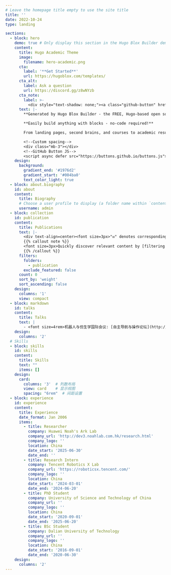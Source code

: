 ```yaml
---
# Leave the homepage title empty to use the site title
title: ''
date: 2022-10-24
type: landing

sections:
  - block: hero
    demo: true # Only display this section in the Hugo Blox Builder demo site
    content:
      title: Hugo Academic Theme
      image:
        filename: hero-academic.png
      cta:
        label: '**Get Started**'
        url: https://hugoblox.com/templates/
      cta_alt:
        label: Ask a question
        url: https://discord.gg/z8wNYzb
      cta_note:
        label: >-
          <div style="text-shadow: none;"><a class="github-button" href="https://github.com/HugoBlox/hugo-blox-builder" data-icon="octicon-star" data-size="large" data-show-count="true" aria-label="Star">Star Hugo Blox Builder</a></div><div style="text-shadow: none;"><a class="github-button" href="https://github.com/HugoBlox/theme-academic-cv" data-icon="octicon-star" data-size="large" data-show-count="true" aria-label="Star">Star the Academic template</a></div>
      text: |-
        **Generated by Hugo Blox Builder - the FREE, Hugo-based open source website builder trusted by 500,000+ sites.**

        **Easily build anything with blocks - no-code required!**

        From landing pages, second brains, and courses to academic resumés, conferences, and tech blogs.

        <!--Custom spacing-->
        <div class="mb-3"></div>
        <!--GitHub Button JS-->
        <script async defer src="https://buttons.github.io/buttons.js"></script>
    design:
      background:
        gradient_end: '#1976d2'
        gradient_start: '#004ba0'
        text_color_light: true
  - block: about.biography
    id: about
    content:
      title: Biography
      # Choose a user profile to display (a folder name within `content/authors/`)
      username: admin
  - block: collection
    id: publication
    content:
      title: Publications
      text: |-
        <div text-align=center><font size=3px>"✉" denotes corresponding author</font></div>
        {{% callout note %}}
        <font size=3px>Quickly discover relevant content by [filtering publications](./publication/).</font>
        {{% /callout %}}
      filters:
        folders:
          - publication
        exclude_featured: false
      count: 0
      sort_by: 'weight'
      sort_ascending: false
    design:
      columns: '1'
      view: compact
  - block: markdown
    id: talks
    content:
      title: Talks
      text: |
        - <font size=4rem>机器人与仿生学国际会议: [自主导航与操作论坛](http://www.robio2023.org/). IEEE International Conference on Robotics and Biomimetics 2023.</font>
    design:
      columns: '2'
  # Skills
  - block: skills
    id: skills
    content:
      title: Skills
      text: ""
      items: [] 
    design:
      card:
        columns: '3'  # 列数布局
        view: card    # 显示视图
        spacing: "6rem"  # 间距设置
  - block: experience
    id: experience
    content:
      title: Experience
      date_format: Jan 2006
      items:
        - title: Researcher
          company: Huawei Noah's Ark Lab
          company_url: 'http://dev3.noahlab.com.hk/research.html'
          company_logo: ''
          location: China
          date_start: '2025-06-30'
          date_end: ''
        - title: Research Intern
          company: Tencent Robotics X Lab
          company_url: 'https://roboticsx.tencent.com/'
          company_logo: ''
          location: China
          date_start: '2024-03-01'
          date_end: '2024-06-20'
        - title: PhD Student
          company: University of Science and Technology of China
          company_url: ''
          company_logo: ''
          location: China
          date_start: '2020-09-01'
          date_end: '2025-06-20' 
        - title: BSc Student
          company: Dalian University of Technology
          company_url: ''
          company_logo: ''
          location: China
          date_start: '2016-09-01'
          date_end: '2020-06-30'
    design:
      columns: '2'
---
```

